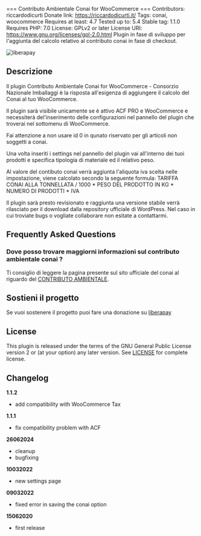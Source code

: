 === Contributo Ambientale Conai for WooCommerce ===
Contributors: riccardodicurti
Donate link: https://riccardodicurti.it/
Tags: conai, woocommerce
Requires at least: 4.7
Tested up to: 5.4
Stable tag: 1.1.0
Requires PHP: 7.0
License: GPLv2 or later
License URI: https://www.gnu.org/licenses/gpl-2.0.html
Plugin in fase di sviluppo per l'aggiunta del calcolo relativo al contributo conai in fase di checkout.


![liberapay](https://img.shields.io/liberapay/patrons/riccardodicurti.svg?logo=liberapay)

## Descrizione 

Il plugin Contributo Ambientale Conai for WooCommerce - Consorzio Nazionale Imballaggi è la risposta all'esigenza di aggiungere il calcolo del Conai al tuo WooCommerce. 

Il plugin sarà visibile unicamente se è attivo ACF PRO e WooCommerce e necessiterà del'inserimento delle configurazioni nel pannello del plugin che troverai nel sottomenu di WooCommerce.

Fai attenzione a non usare id 0 in qunato riservato per gli articoli non soggetti a conai. 

Una volta inseriti i settings nel pannello del plugin vai all'interno dei tuoi prodotti e specifica tipologia di materiale ed il relativo peso. 

Al valore del contibuto conai verrà aggiunta l'aliquota iva scelta nelle impostazione, viene calcolato secondo la seguente formula: 
TARIFFA CONAI ALLA TONNELLATA / 1000 * PESO DEL PRODOTTO IN KG * NUMERO DI PRODOTTI * IVA  

Il plugin sarà presto revisionato e raggiunta una versione stabile verrà rilasciato per il download dalla repository ufficiale di WordPress. Nel caso in cui troviate bugs o vogliate collaborare non esitate a contattarmi.  

## Frequently Asked Questions 

### Dove posso trovare maggiorni informazioni sul contributo ambientale conai ?

Ti consiglio di leggere la pagina presente sul sito ufficiale del conai al riguardo del [CONTRIBUTO AMBIENTALE](http://www.conai.org/imprese/contributo-ambientale/).

## Sostieni il progetto 

Se vuoi sostenere il progetto puoi fare una donazione su [liberapay](https://liberapay.com/riccardodicurti/donate)

## License

This plugin is released under the terms of the GNU General Public License version 2 or (at your option) any later version. See [LICENSE](https://www.gnu.org/licenses/gpl-2.0.html) for complete license.

## Changelog 

**1.1.2**
- add compatibility with WooCommerce Tax

**1.1.1**
- fix compatibility problem with ACF

**26062024**
- cleanup
- bugfixing

**10032022**
- new settings page

**09032022**
- fixed error in saving the conai option

**15062020**
- first release
